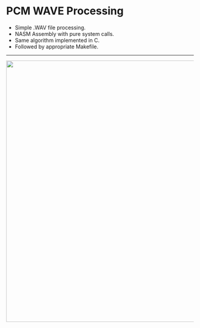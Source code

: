 # PCM WAVE Processing

- Simple .WAV file processing.
- NASM Assembly with pure system calls.
- Same algorithm implemented in C.
- Followed by appropriate Makefile.
---
<img src = ".\Illustration.jpg" width = 700>